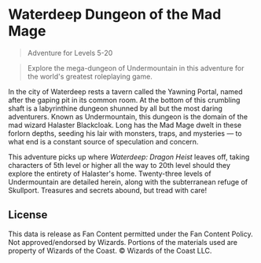 # Waterdeep Dungeon of the Mad Mage

> Adventure for Levels 5-20

> Explore the mega-dungeon of Undermountain in this adventure for the world's greatest roleplaying game.

In the city of Waterdeep rests a tavern called the Yawning Portal, named after the gaping pit in its common room. At the bottom of this crumbling shaft is a labyrinthine dungeon shunned by all but the most daring adventurers. Known as Undermountain, this dungeon is the domain of the mad wizard Halaster Blackcloak. Long has the Mad Mage dwelt in these forlorn depths, seeding his lair with monsters, traps, and mysteries — to what end is a constant source of speculation and concern.

This adventure picks up where _Waterdeep: Dragon Heist_ leaves off, taking characters of 5th level or higher all the way to 20th level should they explore the entirety of Halaster's home. Twenty-three levels of Undermountain are detailed herein, along with the subterranean refuge of Skullport. Treasures and secrets abound, but tread with care!

## License

This data is release as Fan Content permitted under the Fan Content Policy. Not approved/endorsed by Wizards. Portions of the materials used are property of Wizards of the Coast. © Wizards of the Coast LLC.
